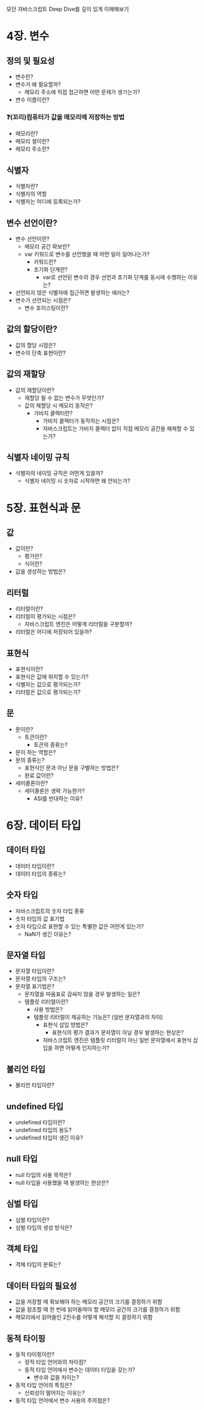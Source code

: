 모던 자바스크립트 Deep Dive를 깊이 있게 이해해보기

# 4장. 변수
## 정의 및 필요성
- 변수란?
- 변수가 왜 필요할까?
  - 메모리 주소에 직접 접근하면 어떤 문제가 생기는가?
- 변수 이름이란?
### ❓(꼬리)컴퓨터가 값을 메모리에 저장하는 방법
- 메모리란?
- 메모리 셀이란?
- 메모리 주소란?
## 식별자
- 식별자란?
- 식별자의 역할
- 식별자는 어디에 등록되는가?
## 변수 선언이란?
- 변수 선언이란?
  - 메모리 공간 확보란?
  - var 키워드로 변수를 선언했을 때 어떤 일이 일어나는가?
    - 키워드란?
    - 초기화 단계란?
      - var로 선언된 변수의 경우 선언과 초기화 단계를 동시에 수행하는 이유는?
- 선언되지 않은 식별자에 접근하면 발생하는 에러는?
- 변수가 선언되는 시점은?
  - 변수 호이스팅이란?
## 값의 할당이란?
  - 값의 할당 시점은?
- 변수의 단축 표현이란?
## 값의 재할당
- 값의 재할당이란?
  - 재할당 될 수 없는 변수가 무엇인가?
  - 값의 재할당 시 메모리 동작은?
    - 가비지 콜렉터란?
      - 가비지 콜렉터가 동작하는 시점은?
      - 자바스크립트는 가비지 콜렉터 없이 직접 메모리 공간을 해제할 수 있는가?
## 식별자 네이밍 규칙
- 식별자의 네이밍 규칙은 어떤게 있을까?
  - 식별자 네이밍 시 숫자로 시작하면 왜 안되는가?


# 5장. 표현식과 문
## 값
- 값이란?
  - 평가란?
  - 식이란?
- 값을 생성하는 방법은?
## 리터럴
- 리터럴이란?
- 리터럴이 평가되는 시점은?
  - 자바스크립트 엔진은 어떻게 리터럴을 구분할까?
- 리터럴은 어디에 저장되어 있을까?
## 표현식
- 표현식이란?
- 표현식은 값에 위치할 수 있는가?
- 식별자는 값으로 평가되는가?
- 리터럴은 값으로 평가되는가?
## 문
- 문이란?
  - 토큰이란?
    - 토큰의 종류는?
- 문이 하는 역할은?
- 문의 종류는?
  - 표현식인 문과 아닌 문을 구별하는 방법은?
  - 완료 값이란?
- 세미콜론이란?
  - 세미콜론은 생략 가능한가?
    - ASI를 반대하는 이유?


# 6장. 데이터 타입
## 데이터 타입
- 데이터 타입이란?
- 데이터 타입의 종류는?
## 숫자 타입
- 자바스크립트의 숫자 타입 종류
- 숫자 타입의 값 표기법
- 숫자 타입으로 표현할 수 있는 특별한 값은 어떤게 있는가?
  - NaN가 생긴 이유는?
## 문자열 타입
- 문자열 타입이란?
- 문자열 타입의 구조는?
- 문자열 표기법은?
  - 문자열을 따옴표로 감싸지 않을 경우 발생하는 일은?
  - 템플릿 리터럴이란?
    - 사용 방법은?
    - 템플릿 리터럴이 제공하는 기능은? (일반 문자열과의 차이)
      - 표현식 삽입 방법은?
        - 표현식의 평가 결과가 문자열이 아닐 경우 발생하는 현상은?
      - 자바스크립트 엔진은 템플릿 리터럴이 아닌 일반 문자열에서 표현식 삽입을 하면 어떻게 인지하는가?
## 불리언 타입
- 불리언 타입이란?
## undefined 타입
- undefined 타입이란?
- undefined 타입의 용도?
- undefined 타입이 생긴 이유?
## null 타입
- null 타입의 사용 목적은?
- null 타입을 사용했을 때 발생하는 현상은?
## 심벌 타입
- 심벌 타입이란?
- 심벌 타입의 생성 방식은?
## 객체 타입
- 객체 타입의 분류는?
## 데이터 타입의 필요성
- 값을 저장할 때 확보해야 하는 메모리 공간의 크기를 결정하기 위함
- 값을 참조할 때 한 번에 읽어들여야 할 메모리 공간의 크기를 결정하기 위함
- 메모리에서 읽어들인 2진수를 어떻게 해석할 지 결정하기 위함
## 동적 타이핑
- 동적 타이핑이란?
  - 정적 타입 언어와의 차이점?
  - 동적 타입 언어에서 변수는 데이터 타입을 갖는가?
    - 변수와 값을 차이는?
- 동적 타입 언어의 특징은?
  - 신뢰성이 떨어지는 이유는?
- 동적 타입 언어에서 변수 사용의 주의점은?


